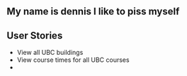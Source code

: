 ## My name is dennis I like to piss myself

## User Stories

- View all UBC buildings
- View course times for all UBC courses
-
